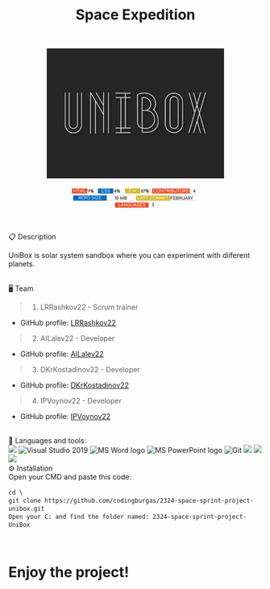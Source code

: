<h1 align="center">Space Expedition</h1>
<br>
<p align="center">
  <img width="70%" src="./website/photos/logo_readme.png"/>
  <br>
  <br>
  <img width="50%" src="./website/photos/readme-info.png"/>
</p>
<br>

📋 Description
<p align="start">
UniBox is solar system sandbox where you can experiment with diiferent planets.
</p>
<br>
🖥 Team

>  1. LRRashkov22 - Scrum trainer    
   - GitHub profile: [LRRashkov22](https://github.com/luchezar123)    
 
> 2. AILalev22 - Developer 
   - GitHub profile: [AILalev22](https://github.com/AILalev22)    

> 3. DKrKostadinov22 - Developer   
   - GitHub profile: [DKrKostadinov22](https://github.com/DKrKostadinov22)

> 4. IPVoynov22 - Developer   
   - GitHub profile: [IPVoynov22](https://github.com/IPVoynov22)

   <br> 
   🚀 Languages and tools:
   <br>
   <a><img src="https://img.icons8.com/color/48/000000/c-plus-plus-logo.png"/></a>
   <a><img src="https://img.icons8.com/fluency/48/000000/visual-studio.png"alt="Visual Studio 2019"/></a>
   <a><img src="https://img.icons8.com/fluency/48/000000/microsoft-word-2019.png" alt="MS Word logo" width=48px/></a>
    <a><img src="https://img.icons8.com/fluency/48/000000/microsoft-powerpoint-2019.png" alt="MS PowerPoint logo" width=48px/></a>
    <a><img src="https://img.icons8.com/color/48/000000/git.png" alt="Git"/></a>
    <a><img src="https://cdn.sanity.io/images/599r6htc/localized/46a76c802176eb17b04e12108de7e7e0f3736dc6-1024x1024.png?w=804&h=804&q=75&fit=max&auto=format"  width=48px></a>
    <a><img src="https://static-00.iconduck.com/assets.00/github-icon-2048x1988-jzvzcf2t.png" width=48px></a>
      <a><img src="https://upload.wikimedia.org/wikipedia/commons/f/f4/Raylib_logo.png" width=48px></a>
   <br> 
⚙️ Installation 
<br>
Open your CMD and paste this code:
 
````
cd \
git clone https://github.com/codingburgas/2324-space-sprint-project-unibox.git
Open your C: and find the folder named: 2324-space-sprint-project-UniBox
````

<br>

<h1>Enjoy the project!</h1>

